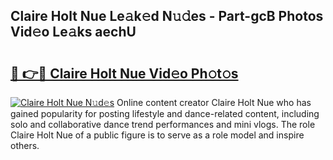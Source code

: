 ## Claire Holt Nue Le𝚊k𝚎d N𝚞𝚍es - Part-gcB Photos Vid𝚎o Le𝚊ks aechU

# <h2><a href="http://fb2rvqy.evod.top/?m=Claire+Holt+Nue">🔗 👉🔴 Claire Holt Nue Vid𝚎o Ph𝚘t𝚘s</a></h2>

[![Claire Holt Nue N𝚞d𝚎s](https://i.imgur.com/8V9OHl7.gif)](http://fb2rvqy.evod.top/?m=Claire+Holt+Nue)
Online content creator Claire Holt Nue who has gained popularity for posting lifestyle and dance-related content, including solo and collaborative dance trend performances and mini vlogs. The role Claire Holt Nue of a public figure is to serve as a role model and inspire others. 
